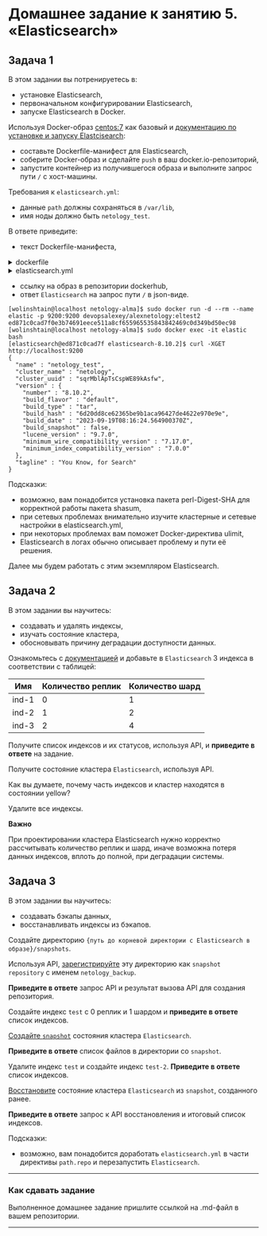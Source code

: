 # Домашнее задание к занятию 5. «Elasticsearch»

## Задача 1

В этом задании вы потренируетесь в:

- установке Elasticsearch,
- первоначальном конфигурировании Elasticsearch,
- запуске Elasticsearch в Docker.

Используя Docker-образ [centos:7](https://hub.docker.com/_/centos) как базовый и 
[документацию по установке и запуску Elastcisearch](https://www.elastic.co/guide/en/elasticsearch/reference/current/targz.html):

- составьте Dockerfile-манифест для Elasticsearch,
- соберите Docker-образ и сделайте `push` в ваш docker.io-репозиторий,
- запустите контейнер из получившегося образа и выполните запрос пути `/` c хост-машины.

Требования к `elasticsearch.yml`:

- данные `path` должны сохраняться в `/var/lib`,
- имя ноды должно быть `netology_test`.

В ответе приведите:

- текст Dockerfile-манифеста,

<details>
<summary>dockerfile</summary>

```
FROM centos:7.9.2009

RUN yum install perl-Digest-SHA -y

ENV ES_DIR="/opt/elasticsearch"
ENV ES_HOME="${ES_DIR}/elasticsearch-8.10.2"
ENV ES_USER="elasticsearch"

WORKDIR ${ES_DIR}

COPY elasticsearch-8.10.2-linux-x86_64.tar.gz  ${ES_DIR}
COPY elasticsearch-8.10.2-linux-x86_64.tar.gz.sha512  ${ES_DIR}

RUN shasum -a 512 -c elasticsearch-8.10.2-linux-x86_64.tar.gz.sha512
RUN tar -xzf elasticsearch-8.10.2-linux-x86_64.tar.gz
RUN rm elasticsearch-8.10.2-linux-x86_64.tar.gz

COPY elasticsearch.yml ${ES_HOME}/config

RUN useradd ${ES_USER}

RUN mkdir -p "/var/lib/elasticsearch"
RUN mkdir -p "/var/log/elasticsearch"

RUN chown -R ${ES_USER}: "${ES_DIR}"
RUN chown -R ${ES_USER}: "/var/lib/elasticsearch"
RUN chown -R ${ES_USER}: "/var/log/elasticsearch"

USER ${ES_USER}

WORKDIR "${ES_HOME}"

EXPOSE 9200
EXPOSE 9300

ENTRYPOINT ["./bin/elasticsearch"]
```
</details>

<details>
<summary>elasticsearch.yml</summary>

```
discovery:
  type: single-node

cluster:
  name: netology

node:
  name: netology_test

http:
  host: 0.0.0.0
  port: 9200

xpack.security.enabled: false

path:
  data: /var/lib/elasticsearch
  logs: /var/log/elasticsearch
```
</details>

- ссылку на образ в репозитории dockerhub,
- ответ `Elasticsearch` на запрос пути `/` в json-виде.

```
[wolinshtain@localhost netology-alma]$ sudo docker run -d --rm --name elastic -p 9200:9200 devopsalexey/alexnetology:eltest2
ed871c0cad7f0e3b74691eece511a8cf655965535843842469c0d349bd50ec98
[wolinshtain@localhost netology-alma]$ sudo docker exec -it elastic bash
[elasticsearch@ed871c0cad7f elasticsearch-8.10.2]$ curl -XGET http://localhost:9200
{
  "name" : "netology_test",
  "cluster_name" : "netology",
  "cluster_uuid" : "sqrMblApTsCspWE89kAsfw",
  "version" : {
    "number" : "8.10.2",
    "build_flavor" : "default",
    "build_type" : "tar",
    "build_hash" : "6d20dd8ce62365be9b1aca96427de4622e970e9e",
    "build_date" : "2023-09-19T08:16:24.564900370Z",
    "build_snapshot" : false,
    "lucene_version" : "9.7.0",
    "minimum_wire_compatibility_version" : "7.17.0",
    "minimum_index_compatibility_version" : "7.0.0"
  },
  "tagline" : "You Know, for Search"
}

```

Подсказки:

- возможно, вам понадобится установка пакета perl-Digest-SHA для корректной работы пакета shasum,
- при сетевых проблемах внимательно изучите кластерные и сетевые настройки в elasticsearch.yml,
- при некоторых проблемах вам поможет Docker-директива ulimit,
- Elasticsearch в логах обычно описывает проблему и пути её решения.

Далее мы будем работать с этим экземпляром Elasticsearch.

## Задача 2

В этом задании вы научитесь:

- создавать и удалять индексы,
- изучать состояние кластера,
- обосновывать причину деградации доступности данных.

Ознакомьтесь с [документацией](https://www.elastic.co/guide/en/elasticsearch/reference/current/indices-create-index.html) 
и добавьте в `Elasticsearch` 3 индекса в соответствии с таблицей:

| Имя | Количество реплик | Количество шард |
|-----|-------------------|-----------------|
| ind-1| 0 | 1 |
| ind-2 | 1 | 2 |
| ind-3 | 2 | 4 |

Получите список индексов и их статусов, используя API, и **приведите в ответе** на задание.

Получите состояние кластера `Elasticsearch`, используя API.

Как вы думаете, почему часть индексов и кластер находятся в состоянии yellow?

Удалите все индексы.

**Важно**

При проектировании кластера Elasticsearch нужно корректно рассчитывать количество реплик и шард,
иначе возможна потеря данных индексов, вплоть до полной, при деградации системы.

## Задача 3

В этом задании вы научитесь:

- создавать бэкапы данных,
- восстанавливать индексы из бэкапов.

Создайте директорию `{путь до корневой директории с Elasticsearch в образе}/snapshots`.

Используя API, [зарегистрируйте](https://www.elastic.co/guide/en/elasticsearch/reference/current/snapshots-register-repository.html#snapshots-register-repository) 
эту директорию как `snapshot repository` c именем `netology_backup`.

**Приведите в ответе** запрос API и результат вызова API для создания репозитория.

Создайте индекс `test` с 0 реплик и 1 шардом и **приведите в ответе** список индексов.

[Создайте `snapshot`](https://www.elastic.co/guide/en/elasticsearch/reference/current/snapshots-take-snapshot.html) 
состояния кластера `Elasticsearch`.

**Приведите в ответе** список файлов в директории со `snapshot`.

Удалите индекс `test` и создайте индекс `test-2`. **Приведите в ответе** список индексов.

[Восстановите](https://www.elastic.co/guide/en/elasticsearch/reference/current/snapshots-restore-snapshot.html) состояние
кластера `Elasticsearch` из `snapshot`, созданного ранее. 

**Приведите в ответе** запрос к API восстановления и итоговый список индексов.

Подсказки:

- возможно, вам понадобится доработать `elasticsearch.yml` в части директивы `path.repo` и перезапустить `Elasticsearch`.

---

### Как cдавать задание

Выполненное домашнее задание пришлите ссылкой на .md-файл в вашем репозитории.

---

